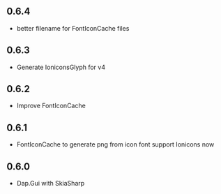 ## 0.6.4
* better filename for FontIconCache files

## 0.6.3
* Generate IoniconsGlyph for v4

## 0.6.2
* Improve FontIconCache

## 0.6.1
* FontIconCache to generate png from icon font support Ionicons now

## 0.6.0
* Dap.Gui with SkiaSharp